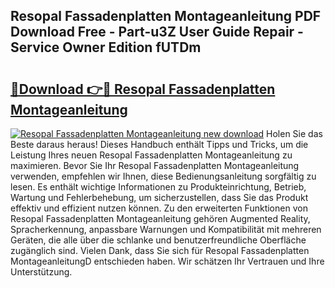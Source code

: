 ## Resopal Fassadenplatten Montageanleitung PDF Download Free - Part-u3Z User Guide Repair - Service Owner Edition fUTDm

# <h2><a href="http://df6yij.blite.top/?on=Resopal+Fassadenplatten+Montageanleitung">🔗Download 👉🔴 Resopal Fassadenplatten Montageanleitung</a></h2>

[![Resopal Fassadenplatten Montageanleitung new download](https://i.imgur.com/lujVjoI.png)](http://df6yij.blite.top/?on=Resopal+Fassadenplatten+Montageanleitung)
Holen Sie das Beste daraus heraus! Dieses Handbuch enthält Tipps und Tricks, um die Leistung Ihres neuen Resopal Fassadenplatten Montageanleitung zu maximieren. Bevor Sie Ihr Resopal Fassadenplatten Montageanleitung verwenden, empfehlen wir Ihnen, diese Bedienungsanleitung sorgfältig zu lesen. Es enthält wichtige Informationen zu Produkteinrichtung, Betrieb, Wartung und Fehlerbehebung, um sicherzustellen, dass Sie das Produkt effektiv und effizient nutzen können. Zu den erweiterten Funktionen von Resopal Fassadenplatten Montageanleitung gehören Augmented Reality, Spracherkennung, anpassbare Warnungen und Kompatibilität mit mehreren Geräten, die alle über die schlanke und benutzerfreundliche Oberfläche zugänglich sind. Vielen Dank, dass Sie sich für Resopal Fassadenplatten MontageanleitungD entschieden haben. Wir schätzen Ihr Vertrauen und Ihre Unterstützung.
